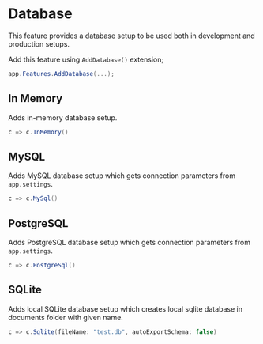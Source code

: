 # Database

This feature provides a database setup to be used both in development and
production setups.

Add this feature using `AddDatabase()` extension;

```csharp
app.Features.AddDatabase(...);
```

## In Memory

Adds in-memory database setup.

```csharp
c => c.InMemory()
```

## MySQL

Adds MySQL database setup which gets connection parameters from `app.settings`.

```csharp
c => c.MySql()
```

## PostgreSQL

Adds PostgreSQL database setup which gets connection parameters from
`app.settings`.

```csharp
c => c.PostgreSql()
```

## SQLite

Adds local SQLite database setup which creates local sqlite database in
documents folder with given name.

```csharp
c => c.Sqlite(fileName: "test.db", autoExportSchema: false)
```
